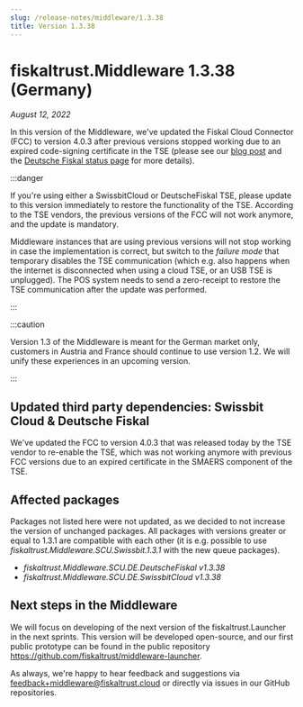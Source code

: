 ```yaml
---
slug: /release-notes/middleware/1.3.38
title: Version 1.3.38
---
```


# fiskaltrust.Middleware 1.3.38 (Germany)
_August 12, 2022_

In this version of the Middleware, we've updated the Fiskal Cloud Connector (FCC) to version 4.0.3 after previous versions stopped working due to an expired code-signing certificate in the TSE (please see our [blog post](https://fiskaltrust.de/wichtige-information-swissbit-cloud-ausfall/) and the [Deutsche Fiskal status page](https://deutschefiskal.statuspage.io/incidents/vyd0z587c9xb) for more details).

:::danger

If you're using either a SwissbitCloud or DeutscheFiskal TSE, please update to this version immediately to restore the functionality of the TSE. According to the TSE vendors, the previous versions of the FCC will not work anymore, and the update is mandatory.

Middleware instances that are using previous versions will not stop working in case the implementation is correct, but switch to the _failure mode_ that temporary disables the TSE communication (which e.g. also happens when the internet is disconnected when using a cloud TSE, or an USB TSE is unplugged). The POS system needs to send a zero-receipt to restore the TSE communication after the update was performed.

:::

:::caution

Version 1.3 of the Middleware is meant for the German market only, customers in Austria and France should continue to use version 1.2. We will unify these experiences in an upcoming version.

:::

## Updated third party dependencies: Swissbit Cloud & Deutsche Fiskal
We've updated the FCC to version 4.0.3 that was released today by the TSE vendor to re-enable the TSE, which was not working anymore with previous FCC versions due to an expired certificate in the SMAERS component of the TSE.

## Affected packages
Packages not listed here were not updated, as we decided to not increase the version of unchanged packages. All packages with versions greater or equal to 1.3.1 are compatible with each other (it is e.g. possible to use _fiskaltrust.Middleware.SCU.Swissbit.1.3.1_ with the new queue packages).

- _fiskaltrust.Middleware.SCU.DE.DeutscheFiskal v1.3.38_
- _fiskaltrust.Middleware.SCU.DE.SwissbitCloud v1.3.38_


## Next steps in the Middleware
We will focus on developing of the next version of the fiskaltrust.Launcher in the next sprints.
This version will be developed open-source, and our first public prototype can be found in the public repository https://github.com/fiskaltrust/middleware-launcher.

As always, we're happy to hear feedback and suggestions via [feedback+middleware@fiskaltrust.cloud](mailto:feedback+middleware@fiskaltrust.cloud) or directly via issues in our GitHub repositories.
